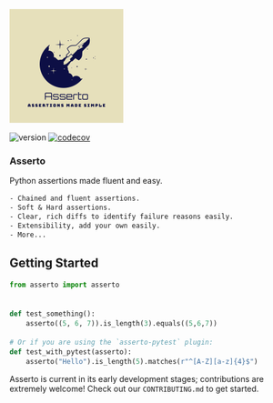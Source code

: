 ![Asserto](.github/images/logo.png)

![version](https://img.shields.io/pypi/v/asserto?color=%2342f54b&label=asserto&style=flat-square)
[![codecov](https://codecov.io/gh/symonk/asserto/branch/main/graph/badge.svg)](https://codecov.io/gh/symonk/asserto)
### Asserto

Python assertions made fluent and easy.

    - Chained and fluent assertions.
    - Soft & Hard assertions.
    - Clear, rich diffs to identify failure reasons easily.
    - Extensibility, add your own easily.
    - More...

## Getting Started

```python
from asserto import asserto


def test_something():
    asserto((5, 6, 7)).is_length(3).equals((5,6,7))

# Or if you are using the `asserto-pytest` plugin:
def test_with_pytest(asserto):
    asserto("Hello").is_length(5).matches(r"^[A-Z][a-z]{4}$")
```

Asserto is current in its early development stages; contributions are extremely welcome!
Check out our `CONTRIBUTING.md` to get started.
